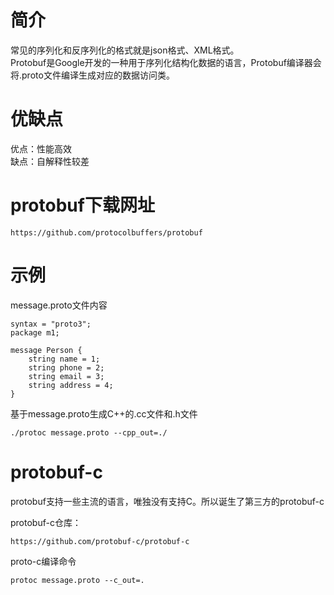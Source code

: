 
# 简介
常见的序列化和反序列化的格式就是json格式、XML格式。   
Protobuf是Google开发的一种用于序列化结构化数据的语言，Protobuf编译器会将.proto文件编译生成对应的数据访问类。   

# 优缺点
优点：性能高效   
缺点：自解释性较差   


# protobuf下载网址
```
https://github.com/protocolbuffers/protobuf
```

# 示例
message.proto文件内容
```
syntax = "proto3";
package m1;

message Person {
    string name = 1;
    string phone = 2;
    string email = 3;
    string address = 4;
}
```

基于message.proto生成C++的.cc文件和.h文件
```
./protoc message.proto --cpp_out=./
```

# protobuf-c
protobuf支持一些主流的语言，唯独没有支持C。所以诞生了第三方的protobuf-c   

protobuf-c仓库：
```
https://github.com/protobuf-c/protobuf-c
```

proto-c编译命令   
```
protoc message.proto --c_out=.
```
